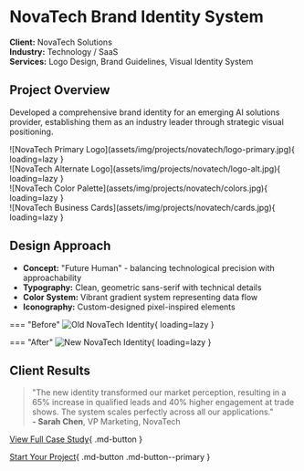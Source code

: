 # NovaTech Brand Identity System

**Client:** NovaTech Solutions  
**Industry:** Technology / SaaS  
**Services:** Logo Design, Brand Guidelines, Visual Identity System  

## Project Overview

Developed a comprehensive brand identity for an emerging AI solutions provider, establishing them as an industry leader through strategic visual positioning.

<div class="gallery-grid" markdown>
<div class="gallery-item" markdown>
![NovaTech Primary Logo](assets/img/projects/novatech/logo-primary.jpg){ loading=lazy }
</div>

<div class="gallery-item" markdown>
![NovaTech Alternate Logo](assets/img/projects/novatech/logo-alt.jpg){ loading=lazy }
</div>

<div class="gallery-item" markdown>
![NovaTech Color Palette](assets/img/projects/novatech/colors.jpg){ loading=lazy }
</div>

<div class="gallery-item" markdown>
![NovaTech Business Cards](assets/img/projects/novatech/cards.jpg){ loading=lazy }
</div>
</div>

## Design Approach

- **Concept:** "Future Human" - balancing technological precision with approachability
- **Typography:** Clean, geometric sans-serif with technical details
- **Color System:** Vibrant gradient system representing data flow
- **Iconography:** Custom-designed pixel-inspired elements

=== "Before"
    ![Old NovaTech Identity](assets/img/projects/novatech/before.jpg){ loading=lazy }

=== "After"
    ![New NovaTech Identity](assets/img/projects/novatech/after.jpg){ loading=lazy }

## Client Results

> "The new identity transformed our market perception, resulting in a 65% increase in qualified leads and 40% higher engagement at trade shows. The system scales perfectly across all our applications."  
> **- Sarah Chen**, VP Marketing, NovaTech

[View Full Case Study](/case-studies/novatech){ .md-button }

[Start Your Project](/contact){ .md-button .md-button--primary }
